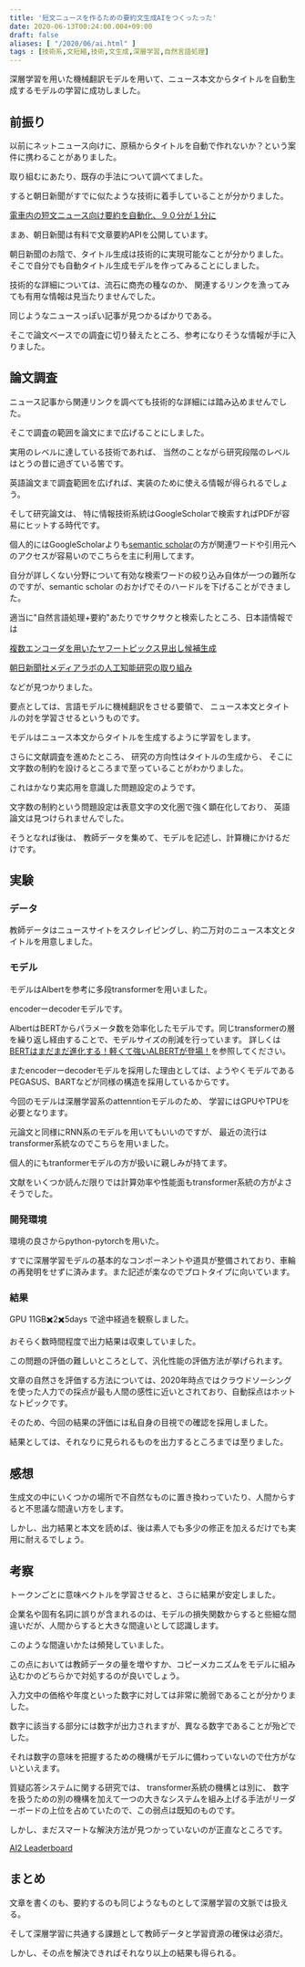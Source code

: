 ```yaml
---
title: '短文ニュースを作るための要約文生成AIをつくったった'
date: 2020-06-13T00:24:00.004+09:00
draft: false
aliases: [ "/2020/06/ai.html" ]
tags : [技術系,文短縮,技術,文生成,深層学習,自然言語処理]
---
```



深層学習を用いた機械翻訳モデルを用いて、ニュース本文からタイトルを自動生成するモデルの学習に成功しました。

## 前振り

以前にネットニュース向けに、原稿からタイトルを自動で作れないか？という案件に携わることがありました。

取り組むにあたり、既存の手法について調べてました。

すると朝日新聞がすでに似たような技術に着手していることが分かりました。

[電車内の短文ニュース向け要約を自動化、９０分が１分に](https://prtimes.jp/main/html/rd/p/000000809.000009214.html)

まあ、朝日新聞は有料で文章要約APIを公開しています。

朝日新聞のお陰で、タイトル生成は技術的に実現可能なことが分かりました。 そこで自分でも自動タイトル生成モデルを作ってみることにしました。

技術的な詳細については、流石に商売の種なのか、 関連するリンクを漁ってみても有用な情報は見当たりませんでした。

同じようなニュースっぽい記事が見つかるばかりである。

そこで論文ベースでの調査に切り替えたところ、参考になりそうな情報が手に入りました。

## 論文調査

ニュース記事から関連リンクを調べても技術的な詳細には踏み込めませんでした。

そこで調査の範囲を論文にまで広げることにしました。

実用のレベルに達している技術であれば、 当然のことながら研究段階のレベルはとうの昔に過ぎている筈です。

英語論文まで調査範囲を広げれば、実装のために使える情報が得られるでしょう。

そして研究論文は、 特に情報技術系統はGoogleScholarで検索すればPDFが容易にヒットする時代です。

個人的にはGoogleScholarよりも[semantic scholar](https://www.semanticscholar.org/)の方が関連ワードや引用元へのアクセスが容易いのでこちらを主に利用してます。

自分が詳しくない分野について有効な検索ワードの絞り込み自体が一つの難所なのですが、semantic scholar のおかげでそのハードルを下げることができました。

適当に"自然言語処理+要約"あたりでサクサクと検索したところ、日本語情報では

[複数エンコーダを用いたヤフートピックス見出し候補生成](https://research-lab.yahoo.co.jp/nlp/20180326_kobayashi.html)

[朝日新聞社メディアラボの人工知能研究の取り組み](https://www.jstage.jst.go.jp/article/jkg/68/12/68_591/_pdf/-char/ja)

などが見つかりました。

要点としては、言語モデルに機械翻訳をさせる要領で、 ニュース本文とタイトルの対を学習させるというものです。

モデルはニュース本文からタイトルを生成するように学習をします。

さらに文献調査を進めたところ、 研究の方向性はタイトルの生成から、 そこに文字数の制約を設けるところまで至っていることがわかりました。

これはかなり実応用を意識した問題設定のようです。

文字数の制約という問題設定は表意文字の文化圏で強く顕在化しており、 英語論文は見つけられませんでした。

そうとなれば後は、 教師データを集めて、モデルを記述し、計算機にかけるだけです。

## 実験

### データ

教師データはニュースサイトをスクレイピングし、約二万対のニュース本文とタイトルを用意しました。

### モデル

モデルはAlbertを参考に多段transformerを用いました。

encoderーdecoderモデルです。

AlbertはBERTからパラメータ数を効率化したモデルです。同じtransformerの層を繰り返し経由することで、モデルサイズの削減を行っています。 詳しくは[BERTはまだまだ進化する！軽くて強いALBERTが登場！](https://ai-scholar.tech/articles/treatise/albert-ai-227)を参照してください。

またencoderーdecoderモデルを採用した理由としては、ようやくモデルであるPEGASUS、BARTなどが同様の構造を採用しているからです。

今回のモデルは深層学習系のattenntionモデルのため、 学習にはGPUやTPUを必要となります。

元論文と同様にRNN系のモデルを用いてもいいのですが、 最近の流行はtransformer系統なのでこちらを用いました。

個人的にもtranformerモデルの方が扱いに親しみが持てます。

文献をいくつか読んだ限りでは計算効率や性能面もtransformer系統の方がよさそうでした。

### 開発環境

環境の良さからpython-pytorchを用いた。

すでに深層学習モデルの基本的なコンポーネントや道具が整備されており、車輪の再発明をせずに済みます。また記述が楽なのでプロトタイプに向いています。

### 結果

GPU 11GB✖️2✖️5days で途中経過を観察しました。

おそらく数時間程度で出力結果は収束していました。

この問題の評価の難しいところとして、汎化性能の評価方法が挙げられます。

文章の自然さを評価する方法については、2020年時点ではクラウドソーシングを使った人力での採点が最も人間の感性に近いとされており、自動採点はホットなトピックです。

そのため、今回の結果の評価には私自身の目視での確認を採用しました。

結果としては、それなりに見られるものを出力するところまでは至りました。

## 感想

生成文の中にいくつかの場所で不自然なものに置き換わっていたり、人間からすると不思議な間違い方をします。

しかし、出力結果と本文を読めば、後は素人でも多少の修正を加えるだけでも実用に耐えるでしょう。

## 考察


トークンごとに意味ベクトルを学習させると、さらに結果が安定しました。

企業名や固有名詞に誤りが含まれるのは、モデルの損失関数からすると些細な間違いだが、人間からすると大きな間違いとして認識します。

このような間違いかたは頻発していました。

この点においては教師データの量を増やすか、コピーメカニズムをモデルに組み込むかのどちらかで対処するのが良いでしょう。

入力文中の価格や年度といった数字に対しては非常に脆弱であることが分かりました。

数字に該当する部分には数字が出力されますが、異なる数字であることが殆どでした。

それは数字の意味を把握するための機構がモデルに備わっていないので仕方がないといえます。

質疑応答システムに関する研究では、 transformer系統の機構とは別に、 数字を扱うための別の機構を加えて一つの大きなシステムを組み上げる手法がリーダーボードの上位を占めていたので、この弱点は既知のものです。

しかし、まだスマートな解決方法が見つかっていないのが正直なところです。

[AI2 Leaderboard](https://leaderboard.allenai.org/drop/submissions/public)

まとめ[](#まとめ "まとめ")
-----------------

文章を書くのも、要約するのも同じようなものとして深層学習の文脈では扱える。

そして深層学習に共通する課題として教師データと学習資源の確保は必須だ。

しかし、その点を解決できればそれなり以上の結果も得られる。